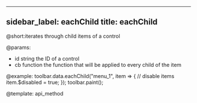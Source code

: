 
---
sidebar_label: eachChild
title: eachChild
---          

@short:iterates through child items of a control

@params:
- id 		string		 the ID of a control
- cb        function     the function that will be applied to every child of the item  




@example:
toolbar.data.eachChild("menu_1", item => {
    // disable items
    item.$disabled = true;
});
toolbar.paint();

@template: api_method
